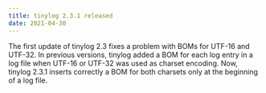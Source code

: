 ```yaml
---
title: tinylog 2.3.1 released
date: 2021-04-30
---
```


The first update of tinylog 2.3 fixes a problem with BOMs for UTF-16 and UTF-32. In previous versions, tinylog added a BOM for each log entry in a log file when UTF-16 or UTF-32 was used as charset encoding. Now, tinylog 2.3.1 inserts correctly a BOM for both charsets only at the beginning of a log file.
